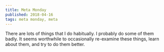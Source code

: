 ```yaml
---
title: Meta Monday
published: 2018-04-16
tags: meta monday, meta
---
```


There are lots of things that I do habitually. I probably do some of them badly. It seems worthwhile to occasionally re-examine these things, learn about them, and try to do them better.

<!--more-->
